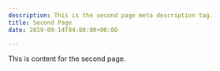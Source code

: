 ```yaml
---
description: This is the second page meta description tag.
title: Second Page
date: 2019-09-14T04:00:00+00:00

---
```

This is content for the second page.